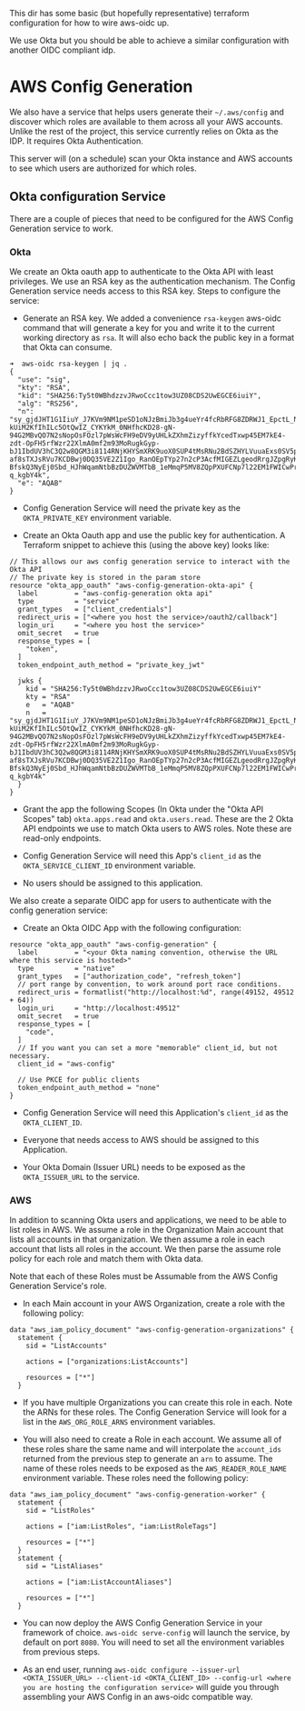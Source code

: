 This dir has some basic (but hopefully representative) terraform configuration for how to wire aws-oidc up.

We use Okta but you should be able to achieve a similar configuration with another OIDC compliant idp.



# AWS Config Generation
We also have a service that helps users generate their `~/.aws/config` and discover which roles are available to them across all your AWS accounts. Unlike the rest of the project, this service currently relies on Okta as the IDP. It requires Okta Authentication.

This server will (on a schedule) scan your Okta instance and AWS accounts to see which users are authorized for which roles.

## Okta configuration Service
There are a couple of pieces that need to be configured for the AWS Config Generation service to work.
### Okta
We create an Okta oauth app to authenticate to the Okta API with least privileges. We use an RSA key as the authentication mechanism. The Config Generation service needs access to this RSA key. Steps to configure the service:

- Generate an RSA key. We added a convenience `rsa-keygen` aws-oidc command that will generate a key for you and write it to the current working directory as `rsa`. It will also echo back the public key in a format that Okta can consume.

```
➜  aws-oidc rsa-keygen | jq .
{
  "use": "sig",
  "kty": "RSA",
  "kid": "SHA256:Ty5t0WBhdzzvJRwoCcc1tow3UZ08CDS2UwEGCE6iuiY",
  "alg": "RS256",
  "n": "sy_gjdJHT1G1IiuY_J7KVm9NM1peSD1oNJzBmiJb3g4ueYr4fcRbRFG8ZDRWJ1_EpctL_NDooBKOgV9TMLKkx2no1x0yp3lJA1potslhamedXo5lWQll5VSb5o5TIKw3SXILyXs4jsGTsciRt7zFqgADtWEWle_Hj-kUiM2KfIhILc5OtQwIZ_CYKYkM_0NHfhcKD28-gN-94G2MBvQO7N2sNopOsFOzl7pWsWcFH9eDV9yUHLkZXhmZizyffkYcedTxwp45EM7kE4-zdt-OpFH5rfWzr22XlmA0mf2m93MoRugkGyp-bJ1IbdUV3hC3Q2w8QGM3i8114RNjKHYSmXRK9uoX0SUP4tMsRNu2BdSZHYLVuuaExs0SV5pAEcphRWcGXMyk-af8sTXJsRVu7KCDBwj0DQ35VE2Z1Igo_RanOEpTYp27n2cP3AcfMIGEZLgeodRrgJZpgRyKoQ_QeE0N3oIfpqr5N58f6lG5vSaQt_-BfskQ3NyEj0Sbd_HJhWqamNtbBzDUZWVMTbB_1eMmqP5MV8ZQpPXUFCNp7l22EM1FWICwPrD1Fu43CAxcASGt1C5Yt08eo3MyQOjRLitS3e3GqQsNlhKlhjrlyclsQ6Aeex6CcRvKvZaYH6dtRng73kicl0h43HMupvUoKu5PNYvcQYTC3_-q_kgbY4k",
  "e": "AQAB"
}
```

- Config Generation Service will need the private key as the `OKTA_PRIVATE_KEY` environment variable.

- Create an Okta Oauth app and use the public key for authentication. A Terraform snippet to achieve this (using the above key) looks like:
```
// This allows our aws config generation service to interact with the Okta API
// The private key is stored in the param store
resource "okta_app_oauth" "aws-config-generation-okta-api" {
  label         = "aws-config-generation okta api"
  type          = "service"
  grant_types   = ["client_credentials"]
  redirect_uris = ["<where you host the service>/oauth2/callback"]
  login_uri     = "<where you host the service>"
  omit_secret   = true
  response_types = [
    "token",
  ]
  token_endpoint_auth_method = "private_key_jwt"

  jwks {
    kid = "SHA256:Ty5t0WBhdzzvJRwoCcc1tow3UZ08CDS2UwEGCE6iuiY"
    kty = "RSA"
    e   = "AQAB"
    n   = "sy_gjdJHT1G1IiuY_J7KVm9NM1peSD1oNJzBmiJb3g4ueYr4fcRbRFG8ZDRWJ1_EpctL_NDooBKOgV9TMLKkx2no1x0yp3lJA1potslhamedXo5lWQll5VSb5o5TIKw3SXILyXs4jsGTsciRt7zFqgADtWEWle_Hj-kUiM2KfIhILc5OtQwIZ_CYKYkM_0NHfhcKD28-gN-94G2MBvQO7N2sNopOsFOzl7pWsWcFH9eDV9yUHLkZXhmZizyffkYcedTxwp45EM7kE4-zdt-OpFH5rfWzr22XlmA0mf2m93MoRugkGyp-bJ1IbdUV3hC3Q2w8QGM3i8114RNjKHYSmXRK9uoX0SUP4tMsRNu2BdSZHYLVuuaExs0SV5pAEcphRWcGXMyk-af8sTXJsRVu7KCDBwj0DQ35VE2Z1Igo_RanOEpTYp27n2cP3AcfMIGEZLgeodRrgJZpgRyKoQ_QeE0N3oIfpqr5N58f6lG5vSaQt_-BfskQ3NyEj0Sbd_HJhWqamNtbBzDUZWVMTbB_1eMmqP5MV8ZQpPXUFCNp7l22EM1FWICwPrD1Fu43CAxcASGt1C5Yt08eo3MyQOjRLitS3e3GqQsNlhKlhjrlyclsQ6Aeex6CcRvKvZaYH6dtRng73kicl0h43HMupvUoKu5PNYvcQYTC3_-q_kgbY4k"
  }
}

```
- Grant the app the following Scopes (In Okta under the "Okta API Scopes" tab) `okta.apps.read` and `okta.users.read`. These are the 2 Okta API endpoints we use to match Okta users to AWS roles. Note these are read-only endpoints.

- Config Generation Service will need this App's `client_id` as the `OKTA_SERVICE_CLIENT_ID` environment variable.

- No users should be assigned to this application.

We also create a separate OIDC app for users to authenticate with the config generation service:

- Create an Okta OIDC App with the following configuration:
```
resource "okta_app_oauth" "aws-config-generation" {
  label         = "<your Okta naming convention, otherwise the URL where this service is hosted>"
  type          = "native"
  grant_types   = ["authorization_code", "refresh_token"]
  // port range by convention, to work around port race conditions.
  redirect_uris = formatlist("http://localhost:%d", range(49152, 49512 + 64))
  login_uri     = "http://localhost:49512"
  omit_secret   = true
  response_types = [
    "code",
  ]
  // If you want you can set a more "memorable" client_id, but not necessary.
  client_id = "aws-config"

  // Use PKCE for public clients
  token_endpoint_auth_method = "none"
}
```

- Config Generation Service will need this Application's `client_id` as the `OKTA_CLIENT_ID`.

- Everyone that needs access to AWS should be assigned to this Application.

- Your Okta Domain (Issuer URL) needs to be exposed as the `OKTA_ISSUER_URL` to the service.

### AWS
In addition to scanning Okta users and applications, we need to be able to list roles in AWS. We assume a role in the Organization Main account that lists all accounts in that organization. We then assume a role in each account that lists all roles in the account. We then parse the assume role policy for each role and match them with Okta data.

Note that each of these Roles must be Assumable from the AWS Config Generation Service's role.

- In each Main account in your AWS Organization, create a role with the following policy:
```hcl
data "aws_iam_policy_document" "aws-config-generation-organizations" {
  statement {
    sid = "ListAccounts"

    actions = ["organizations:ListAccounts"]

    resources = ["*"]
  }
```
- If you have multiple Organizations you can create this role in each. Note the ARNs for these roles. The Config Generation Service will look for a list in the `AWS_ORG_ROLE_ARNS` environment variables.

- You will also need to create a Role in each account. We assume all of these roles share the same name and will interpolate the `account_ids` returned from the previous step to generate an `arn` to assume. The name of these roles needs to be exposed as the `AWS_READER_ROLE_NAME` environment variable. These roles need the following policy:
```hcl
data "aws_iam_policy_document" "aws-config-generation-worker" {
  statement {
    sid = "ListRoles"

    actions = ["iam:ListRoles", "iam:ListRoleTags"]

    resources = ["*"]
  }
  statement {
    sid = "ListAliases"

    actions = ["iam:ListAccountAliases"]

    resources = ["*"]
  }
```
- You can now deploy the AWS Config Generation Service in your framework of choice. `aws-oidc serve-config` will launch the service, by default on port `8080`. You will need to set all the environment variables from previous steps.

- As an end user, running `aws-oidc configure --issuer-url <OKTA_ISSUER_URL> --client-id <OKTA_CLIENT_ID> --config-url <where you are hosting the configuration service>` will guide you through assembling your AWS Config in an aws-oidc compatible way.
